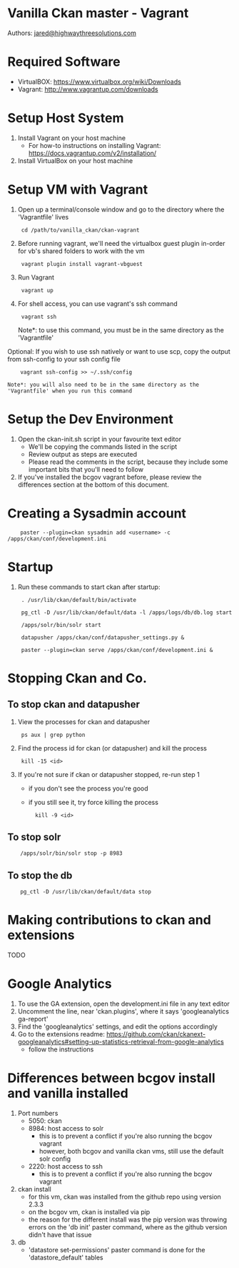 # Vanilla Ckan master - Vagrant
Authors: jared@highwaythreesolutions.com

# Required Software
* VirtualBOX: https://www.virtualbox.org/wiki/Downloads
* Vagrant: http://www.vagrantup.com/downloads

# Setup Host System
1. Install Vagrant on your host machine
    * For how-to instructions on installing Vagrant: https://docs.vagrantup.com/v2/installation/
2. Install VirtualBox on your host machine

# Setup VM with Vagrant
1. Open up a terminal/console window and go to the directory where the 'Vagrantfile' lives

		cd /path/to/vanilla_ckan/ckan-vagrant

2. Before running vagrant, we'll need the virtualbox guest plugin in-order for vb's shared folders to work with the vm

		vagrant plugin install vagrant-vbguest

3. Run Vagrant

		vagrant up

4. For shell access, you can use vagrant's ssh command

		vagrant ssh

    Note*: to use this command, you must be in the same directory as the 'Vagrantfile'

Optional: If you wish to use ssh natively or want to use scp, copy the output from ssh-config to your ssh config file

        vagrant ssh-config >> ~/.ssh/config

    Note*: you will also need to be in the same directory as the 'Vagrantfile' when you run this command

# Setup the Dev Environment
1. Open the ckan-init.sh script in your favourite text editor
	* We'll be copying the commands listed in the script
    * Review output as steps are executed
    * Please read the comments in the script, because they include some important bits that you'll need to follow
2. If you've installed the bcgov vagrant before, please review the differences section at the bottom of this document.


# Creating a Sysadmin account

        paster --plugin=ckan sysadmin add <username> -c /apps/ckan/conf/development.ini

# Startup
1. Run these commands to start ckan after startup:

		. /usr/lib/ckan/default/bin/activate

		pg_ctl -D /usr/lib/ckan/default/data -l /apps/logs/db/db.log start

		/apps/solr/bin/solr start

		datapusher /apps/ckan/conf/datapusher_settings.py &

		paster --plugin=ckan serve /apps/ckan/conf/development.ini &


# Stopping Ckan and Co.
## To stop ckan and datapusher
1. View the processes for ckan and datapusher

        ps aux | grep python

2. Find the process id for ckan (or datapusher) and kill the process

        kill -15 <id>

3. If you're not sure if ckan or datapusher stopped, re-run step 1
    * if you don't see the process you're good
    * if you still see it, try force killing the process

            kill -9 <id>

## To stop solr
        /apps/solr/bin/solr stop -p 8983
## To stop the db
        pg_ctl -D /usr/lib/ckan/default/data stop


# Making contributions to ckan and extensions
TODO


# Google Analytics
1. To use the GA extension, open the development.ini file in any text editor
2. Uncomment the line, near 'ckan.plugins', where it says 'googleanalytics ga-report'
3. Find the 'googleanalytics' settings, and edit the options accordingly
4. Go to the extensions readme: https://github.com/ckan/ckanext-googleanalytics#setting-up-statistics-retrieval-from-google-analytics
    * follow the instructions

# Differences between bcgov install and vanilla installed
1. Port numbers
    * 5050: ckan
    * 8984: host access to solr
        - this is to prevent a conflict if you're also running the bcgov vagrant
        - however, both bcgov and vanilla ckan vms, still use the default solr config
    * 2220: host access to ssh
        - this is to prevent a conflict if you're also running the bcgov vagrant
3. ckan install
    * for this vm, ckan was installed from the github repo using version 2.3.3
    * on the bcgov vm, ckan is installed via pip
    * the reason for the different install was the pip version was throwing errors on the 'db init' paster command, where as the github version didn't have that issue
4. db
    * 'datastore set-permissions' paster command is done for the 'datastore_default' tables
